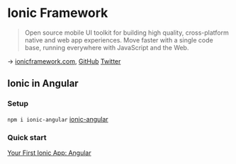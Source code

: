 # Ionic Framework

> Open source mobile UI toolkit for building high quality, cross-platform native and web app experiences. Move faster with a single code base, running everywhere with JavaScript and the Web.

→ [ionicframework.com](https://ionicframework.com/), [GitHub](https://github.com/ionic-team/ionic) [Twitter](https://twitter.com/Ionicframework)

## Ionic in Angular

### Setup

`npm i ionic-angular` [ionic-angular](https://www.npmjs.com/package/ionic-angular)

### Quick start

[Your First Ionic App: Angular](https://ionicframework.com/docs/angular/your-first-app)

